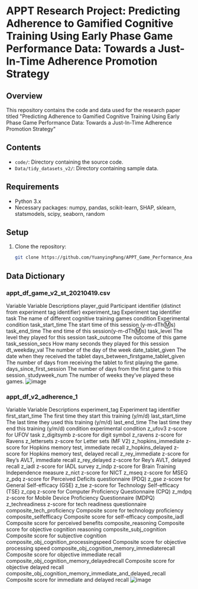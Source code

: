 # APPT Research Project: Predicting Adherence to Gamified Cognitive Training Using Early Phase Game Performance Data: Towards a Just-In-Time Adherence Promotion Strategy

## Overview
This repository contains the code and data used for the research paper titled "Predicting Adherence to Gamified Cognitive Training Using Early Phase Game Performance Data: Towards a Just-In-Time Adherence Promotion Strategy"

## Contents
- `code/`: Directory containing the source code.
- `Data/tidy_datasets_v2/`: Directory containing sample data.


## Requirements
- Python 3.x
- Necessary packages: numpy, pandas, scikit-learn, SHAP, sklearn, statsmodels, scipy, seaborn, random

## Setup
1. Clone the repository:
   ```bash
   git clone https://github.com/YuanyingPang/APPT_Game_Performance_Analysis.git
## Data Dictionary
### appt_df_game_v2_st_20210419.csv
Variable	Variable Descriptions
player_guid	Participant identifier (distinct from experiment tag identifier)
experiment_tag	Experiment tag identifier
task	The name of different cognitive training games
condition	Experimental condition
task_start_time	The start time of this session (y-m-dTh:m:s)
task_end_time	The end time of this session(y-m-dTh:m:s)
task_level	The level they played for this session
task_outcome	The outcome of this game
task_session_secs	How many seconds they played for this session
dt_weekday_val	The number of the day of the week
date_tablet_given	The date when they received the tablet
days_between_firstgame_tablet_given	The number of days from receiving the tablet to first playing the game.
days_since_first_session	The number of days from the first game to this session.
studyweek_num	The number of weeks they’ve played these games.
![image](https://github.com/YuanyingPang/APPT_Game_Performance_Analysis/assets/61800926/250b560f-84ff-4e3a-83fd-823a999e56c8)

### appt_df_v2_adherence_1
Variable	Variable Descriptions
experiment_tag	Experiment tag identifier
first_start_time	The first time they start this training (y/m/d)
last_start_time	The last time they used this training (y/m/d)
last_end_time	The last time they end this training (y/m/d)
condition	experimental condition
z_ufov3	z-score for UFOV task
z_digitsymb	z-score for digit symbol
z_ravens	z-score for Ravens
z_lettersets	z-score for Letter sets (MF V2)
z_hopkins_immediate	z-score for Hopkins memory test, immediate recall
z_hopkins_delayed	z-score for Hopkins memory test, delayed recall
z_rey_immediate	z-score for Rey’s AVLT, immediate recall
z_rey_delayed	z-score for Rey’s AVLT, delayed recall
z_iadl	z-score for IADL survey
z_indp	z-score for Brain Training Independence measure
z_nict	z-score for NICT
z_mseq	z-score for MSEQ
z_pdq	z-score for Perceived Deficits questionnaire (PDQ)
z_gse	z-score for General Self-efficacy (GSE)
z_tse	z-score for Technology Self-efficacy (TSE)
z_cpq	z-score for Computer Proficiency Questionnaire (CPQ)
z_mdpq	z-score for Mobile Device Proficiency Questionnaire (MDPQ)
z_techreadiness	z-score for tech readiness questionnaire
composite_tech_proficiency	Composite score for technology proficiency
composite_selfefficacy	Composite score for self-efficacy
composite_iadl	Composite score for perceived benefits
composite_reasoning	Composite score for objective cognition reasoning
composite_subj_cognition	Composite score for subjective cognition
composite_obj_cognition_processingspeed	Composite score for objective processing speed
composite_obj_cognition_memory_immediaterecall	Composite score for objective immediate recall
composite_obj_cognition_memory_delayedrecall	Composite score for objective delayed recall
composite_obj_cognition_memory_immediate_and_delayed_recall	Composite score for immediate and delayed recall
![image](https://github.com/YuanyingPang/APPT_Game_Performance_Analysis/assets/61800926/f76db58c-9c0a-467d-bcad-dabc7da5da85)


